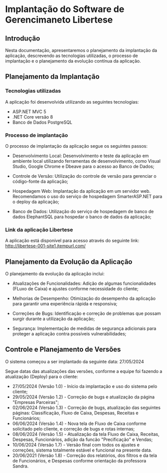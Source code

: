 # Implantação do Software de Gerencimaneto Libertese

## Introdução
Nesta documentação, apresentaremos o planejamento da implantação da aplicação, descrevendo as tecnologias utilizadas, o processo de implantação e o planejamento da evolução contínua da aplicação.

## Planejamento da Implantação

### Tecnologias utilizadas

A aplicação foi desenvolvida utilizando as seguintes tecnologias:

- ASP.NET MVC 5
- .NET Core versão 8
- Banco de Dados PostgreSQL


### Processo de implantação

O processo de implantação da aplicação segue os seguintes passos:

- Desenvolvimento Local: Desenvolvimento e teste da aplicação em ambiente local utilizando ferramentas de desenvolvimento, como Visual Studio, Google Chrome e Dbeave para o acesso ao Banco de Dados;

- Controle de Versão: Utilização do controle de versão para gerenciar o código-fonte da aplicação;

- Hospedagem Web: Implantação da aplicação em um servidor web. Recomendamos o uso do serviço de hospedagem SmarterASP.NET para o deploy da aplicação;

- Banco de Dados: Utilização do serviço de hospedagem de banco de dados ElephantSQL para hospedar o banco de dados da aplicação;


### Link da aplicação Libertese

A aplicação está disponível para acesso através do seguinte link: http://libertese-001-site1.jtempurl.com/


## Planejamento da Evolução da Aplicação

O planejamento da evolução da aplicação inclui:

- Atualizações de Funcionalidades: Adição de algumas funcionalidades (FLuxo de Caixa) e ajustes conforme necessidade do cliente;

- Melhorias de Desempenho: Otimização do desempenho da aplicação para garantir uma experiência rápida e responsiva;

- Correções de Bugs: Identificação e correção de problemas que possam surgir durante a utilização da aplicação;

- Segurança: Implementação de medidas de segurança adicionais para proteger a aplicação contra possíveis vulnerabilidades;

## Controle e Planejamento de Versões

O sistema começou a ser implantado da seguinte data: 27/05/2024

Segue datas das atualizações das versões, conforme a equipe foi fazendo a atualização (Deploy) para o cliente:

- 27/05/2024 (Versão 1.0) - Início da implantação e uso do sistema pelo cliente;
- 29/05/2024 (Versão 1.2) - Correção de bugs e atualização da página "Empresas Parceiras";
- 02/06/2024 (Versão 1.3) - Correção de bugs, atualização das seguintes páginas: Classificação, Fluxo de Caixa, Despesas, Receitas e Funcionários;
- 06/06/2024 (Versão 1.4) - Nova tela de Fluxo de Caixa conforme solicitado pelo cliente, e correção de bugs e rotas internas;
- 08/06/2024 (Versão 1.5) - Atualização da tela Fluxo de Caixa, Receitas, Despesas, Funcionários, adição da funcão "Precificação" e Vendas;
- 10/06/2024 (Versão 1.7) - Versão final com todos os ajustes e correções, sistema totalmente estável e funcional na presente data.
- 20/06/2021 (Versão 1.8) - Correção dos relatórios, dos filtros e da tela de Funcionários, e Despesas conforme orientação da professora Sandra.

